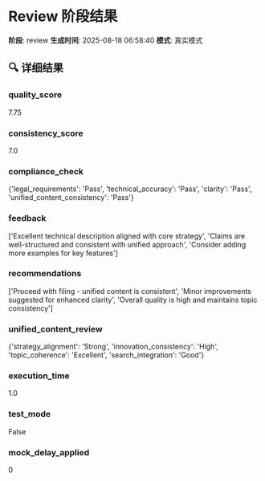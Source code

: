 # Review 阶段结果

**阶段**: review
**生成时间**: 2025-08-18 06:58:40
**模式**: 真实模式

## 🔍 详细结果

### quality_score
7.75

### consistency_score
7.0

### compliance_check
{'legal_requirements': 'Pass', 'technical_accuracy': 'Pass', 'clarity': 'Pass', 'unified_content_consistency': 'Pass'}

### feedback
['Excellent technical description aligned with core strategy', 'Claims are well-structured and consistent with unified approach', 'Consider adding more examples for key features']

### recommendations
['Proceed with filing - unified content is consistent', 'Minor improvements suggested for enhanced clarity', 'Overall quality is high and maintains topic consistency']

### unified_content_review
{'strategy_alignment': 'Strong', 'innovation_consistency': 'High', 'topic_coherence': 'Excellent', 'search_integration': 'Good'}

### execution_time
1.0

### test_mode
False

### mock_delay_applied
0
